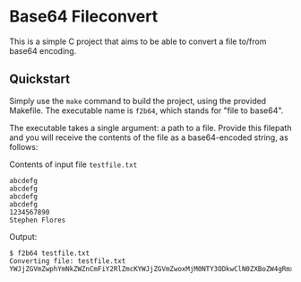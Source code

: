 # Base64 Fileconvert

This is a simple C project that aims to be able to convert a file to/from
base64 encoding. 

## Quickstart

Simply use the `make` command to build the project, using the provided Makefile.
The executable name is `f2b64`, which stands for "file to base64". 

The executable takes a single argument: a path to a file. Provide this filepath
and you will receive the contents of the file as a base64-encoded string, as 
follows:

Contents of input file `testfile.txt`
```
abcdefg
abcdefg
abcdefg
abcdefg
1234567890
Stephen Flores

```

Output: 
```
$ f2b64 testfile.txt
Converting file: testfile.txt
YWJjZGVmZwphYmNkZWZnCmFiY2RlZmcKYWJjZGVmZwoxMjM0NTY3ODkwClN0ZXBoZW4gRmxvcmVzCg==
```
